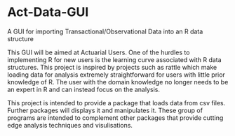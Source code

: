# Act-Data-GUI
A GUI for importing Transactional/Observational Data into an R data structure

This GUI will be aimed at Actuarial Users. One of the hurdles to implementing R for new users 
is the learning curve associated with R data structures. This project is inspired by projects such as 
rattle which make loading data for analysis extremely straightforward for users with little prior knowledge of R.
The user with the domain knowledge no longer needs to be an expert in R and can instead focus on the analysis.

This project is intended to provide a package that loads data from csv files. Further packages will displays it and manipulates it.
These group of programs are intended to complement other packages that provide cutting edge analysis techniques and visulisations.
